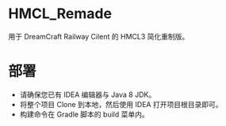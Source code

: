# HMCL_Remade
用于 DreamCraft Railway Cilent 的 HMCL3 简化重制版。

# 部署
 - 请确保您已有 IDEA 编辑器与 Java 8 JDK。
 - 将整个项目 Clone 到本地，然后使用 IDEA 打开项目根目录即可。
 - 构建命令在 Gradle 脚本的 build 菜单内。
